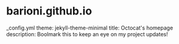 # barioni.github.io
_config.yml
theme: jekyll-theme-minimal
title: Octocat's homepage
description: Boolmark this to keep an eye on my project updates!
<!DOCTYPE html>
<html lang="pt-br">
<head>
    <meta charset="UTF-8">
    <meta name="viewport" content="width=device-width, initial-scale=1.0">
    <link rel="shortcut icon" type="imagex/png" href="logo.jfif">
    <title>Campeonato de Xadrez - Projeto Escolar.</title>
    <link rel="stylesheet" href="https://stackpath.bootstrapcdn.com/bootstrap/4.5.2/css/bootstrap.min.css">
    <style>
        @import url('https://fonts.googleapis.com/css2?family=Poppins:wght@400;500;600;700&family=Ubuntu:wght@400;500;700&display=swap');
        body {
            transition: background-color 0.3s ease, color 0.3s ease;
        }

        .table {
            transition: background-color 0.3s ease, color 0.3s ease;
        }

        body.dark-mode {
            background-color: #343a40;
            color: #f8f9fa;
        }

        .dark-mode .table {
            background-color: #212529;
            color: #f8f9fa;
        }
    </style>
</head>
<body>
    <div class="container">
        <h2 class="text-center mt-5">Campeonato de Xadrez</h2>

        <section class="mt-4">
            <div class="row">
                <div class="col-md-6 offset-md-3">
                    <table class="table table-bordered table-striped">
                        <thead class="thead-light">
                            <tr>
                                <th>INSCRIÇÃO</th>
                                <th>PREMIO</th>
                                <th>ONG</th>
                                <th>ADMISTRAÇÃO</th>
                            </tr>
                        </thead>
                        <tbody>
                            <tr>
                                <td>R$1,00</td>
                                <td>R$8,00</td>
                                <td>R$1,00</td>
                                <td>R$1,00</td>
                            </tr>
                            <tr>
                                <td>R$10,00</td>
                                <td>R$80,00</td>
                                <td>R$10,00</td>
                                <td>R$10,00</td>
                            </tr>
                            <tr>
                                <td>R$100,00</td>
                                <td>R$800,00</td>
                                <td>R$100,00</td>
                                <td>R$100,00</td>
                            </tr>
                            <tr>
                                <td>R$1000,00</td>
                                <td>R$8000,00</td>
                                <td>R$1000,00</td>
                                <td>R$1000,00</td>
                            </tr>
                        </tbody>
                    </table>
                </div>
            </div>
        </section>

        <section class="mt-4">
            <div class="row">
                <div class="col-md-6 offset-md-3">
                    <h3 class="text-center">Tabela de Brindes e Pontuação</h3>
                    <table class="table table-bordered table-striped">
                        <thead class="thead-light">
                            <tr>
                                <th>Brindes</th>
                                <th>Pontuação</th>
                            </tr>
                        </thead>
                        <tbody>
                            <tr>
                                <td>Jogo de Panelas</td>
                                <td>250 Pontos</td>
                            </tr>
                            <tr>
                                <td>Celular</td>
                                <td>1500 Pontos</td>
                            </tr>
                            <tr>
                                <td>Tablet</td>
                                <td>2000 Pontos</td>
                            </tr>
                            <tr>
                                <td>Kit de Ferramentas</td>
                                <td>500 Pontos</td>
                            </tr>
                            <tr>
                                <td>Computador</td>
                                <td>2500 Pontos</td>
                            </tr>
                            <tr>
                                <td>Vale Compras de R$ 250,00</td>
                                <td>375 Pontos</td>
                            </tr>
                            <tr>
                                <td>Pix de R$ 500,00</td>
                                <td>500 Pontos</td>
                            </tr>
                        </tbody>
                    </table>
                </div>
            </div>
        </section>

        <section class="mt-4 text-center">
            <a href="https://www.youtube.com/watch?v=S1LsUT7jjDI" target="_blank">Como Jogar Xadrez</a> | 
            <a href="https://www.youtube.com/watch?v=8gfWyQb6fIU" target="_blank">Regras do Campeonato</a>
        </section>
    </div>

    <script src="https://code.jquery.com/jquery-3.5.1.slim.min.js"></script>
    <script src="https://cdn.jsdelivr.net/npm/popper.js@1.16.1/dist/umd/popper.min.js"></script>
    <script src="https://stackpath.bootstrapcdn.com/bootstrap/4.5.2/js/bootstrap.min.js"></script>
    <script>
        function applyTheme() {
            const isDarkMode = window.matchMedia('(prefers-color-scheme: dark)').matches;
            document.body.classList.toggle('dark-mode', isDarkMode);
        }

        applyTheme();
        window.matchMedia('(prefers-color-scheme: dark)').addEventListener('change', applyTheme);
    </script>
</body>
</html>
